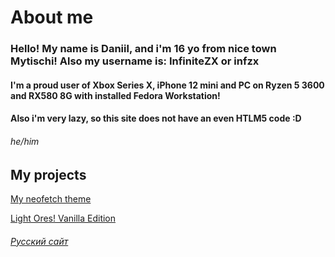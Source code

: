 # About me
### Hello! My name is Daniil, and i'm 16 yo from nice town Mytischi! Also my username is: InfiniteZX or infzx
#### I'm a proud user of Xbox Series X, iPhone 12 mini and PC on Ryzen 5 3600 and RX580 8G with installed Fedora Workstation!
#### Also i'm very lazy, so this site does not have an even HTLM5 code :D
###### he/him
## My projects
[My neofetch theme](https://github.com/InfiniteZX/neofetch-themes/releases/tag/Release)

[Light Ores! Vanilla Edition](https://modrinth.com/resourcepack/light-ores!)




###### [Русский сайт](https://infinitezx.github.io/ru)

